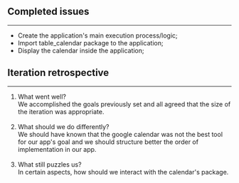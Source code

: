 ## Completed issues
---
* Create the application's main execution process/logic;
* Import table_calendar package to the application;
* Display the calendar inside the application;

## Iteration retrospective 
---
1. What went well? <br />
We accomplished the goals previously set and all agreed that the size of the iteration was appropriate.
<br /><br />
2. What should we do differently? <br />
We should have known that the google calendar was not the best tool for our app's goal and we should structure better the order of implementation in our app.
<br /><br />
3. What still puzzles us? <br />
In certain aspects, how should we interact with the calendar's package.
<br />





